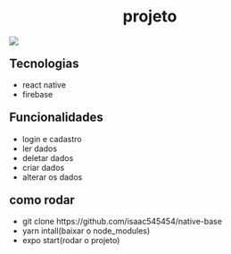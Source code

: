 


<h1 style="text-align: center">projeto</h1>
<img src="20221022_170256.gif">
 


<h2 style="margin-top: 20px">Tecnologias</h2>
<ul>
  <li>react native</li>
  <li>firebase</li>
</ul>

<h2 style="margin-top: 20px">Funcionalidades</h2>
<ul>
  <li>login e cadastro</li>
  <li>ler dados</li>
  <li>deletar dados</li>
  <li>criar dados</li>
  <li>alterar os dados</li>
</ul>

<h2 style="margin-top: 20px">como rodar</h2>
<ul>
   <li>git clone https://github.com/isaac545454/native-base</li>
   <li>yarn intall(baixar o node_modules)</li> 
   <li>expo start(rodar o projeto)</li> 
</ul>
